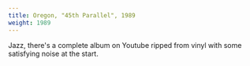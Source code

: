 ```yaml
---
title: Oregon, "45th Parallel", 1989
weight: 1989
---
```

Jazz, there's a complete album on Youtube ripped from vinyl with some satisfying noise at the start.
